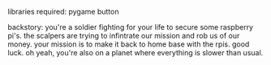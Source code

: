 libraries required:
pygame
button

backstory:
you're a soldier fighting for your life to secure some raspberry pi's.
the scalpers are trying to infintrate our mission and rob us of our money.
your mission is to make it back to home base with the rpis.
good luck.
oh yeah, you're also on a planet where everything is slower than usual.

